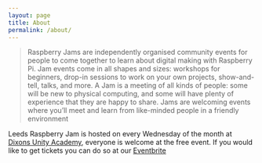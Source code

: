 ```yaml
---
layout: page
title: About
permalink: /about/
---
```


> Raspberry Jams are independently organised community events for people to come together to learn about digital making with Raspberry Pi. Jam events come in all shapes and sizes: workshops for beginners, drop-in sessions to work on your own projects, show-and-tell, talks, and more. A Jam is a meeting of all kinds of people: some will be new to physical computing, and some will have plenty of experience that they are happy to share. Jams are welcoming events where you’ll meet and learn from like-minded people in a friendly environment

Leeds Raspberry Jam is hosted on every Wednesday of the month at [Dixons Unity Academy](https://www.dixonsua.com/), everyone is welcome at the free event. If you would like to get tickets you can do so at our [Eventbrite](https://www.eventbrite.co.uk/o/the-foundation-for-digital-creativity-19981872804)
